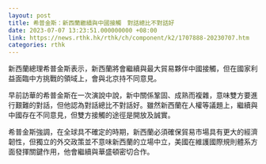 ```yaml
---
layout: post
title: 希普金斯：新西蘭繼續與中國接觸　對話總比不對話好
date: 2023-07-07 13:23:51.000000000 +08:00
link: https://news.rthk.hk/rthk/ch/component/k2/1707888-20230707.htm
categories: rthk
---
```


新西蘭總理希普金斯表示，新西蘭將會繼續與最大貿易夥伴中國接觸，但在國家利益面臨中方挑戰的領域上，會與北京持不同意見。

早前訪華的希普金斯在一次演說中說，新中關係鞏固、成熟而複雜，意味雙方要進行艱難的對話，但他認為對話總比不對話好。雖然新西蘭在人權等議題上，繼續與中國存在不同意見，但雙方接觸的途徑是開放及誠實。

希普金斯強調，在全球具不確定的時期，新西蘭必須確保貿易市場具有更大的經濟韌性，但獨立的外交政策並不意味新西蘭的立場中立，美國在維護國際規則體系方面發揮關鍵作用，他會繼續與華盛頓密切合作。
